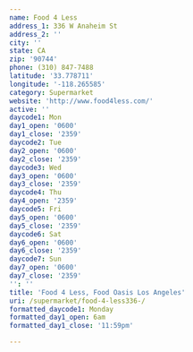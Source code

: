 ```yaml
---
name: Food 4 Less
address_1: 336 W Anaheim St
address_2: ''
city: ''
state: CA
zip: '90744'
phone: (310) 847-7488
latitude: '33.778711'
longitude: '-118.265585'
category: Supermarket
website: 'http://www.food4less.com/'
active: ''
daycode1: Mon
day1_open: '0600'
day1_close: '2359'
daycode2: Tue
day2_open: '0600'
day2_close: '2359'
daycode3: Wed
day3_open: '0600'
day3_close: '2359'
daycode4: Thu
day4_open: '2359'
daycode5: Fri
day5_open: '0600'
day5_close: '2359'
daycode6: Sat
day6_open: '0600'
day6_close: '2359'
daycode7: Sun
day7_open: '0600'
day7_close: '2359'
'': ''
title: 'Food 4 Less, Food Oasis Los Angeles'
uri: /supermarket/food-4-less336-/
formatted_daycode1: Monday
formatted_day1_open: 6am
formatted_day1_close: '11:59pm'

---
```

